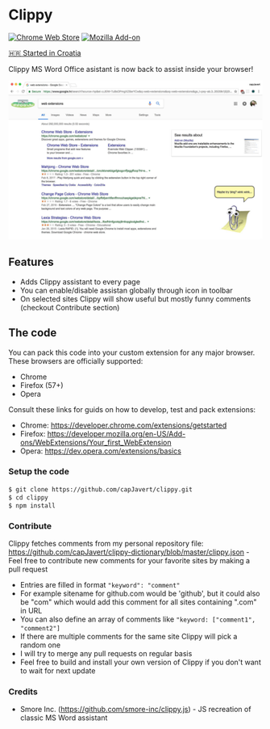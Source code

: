 # Clippy

[![Chrome Web Store](https://img.shields.io/chrome-web-store/v/oaknkllfdceggjpbonhiegoaifjdkfjd)](https://chrome.google.com/webstore/detail/clippy/oaknkllfdceggjpbonhiegoaifjdkfjd)
[![Mozilla Add-on](https://img.shields.io/amo/v/clippy-assistant)](https://addons.mozilla.org/en-US/firefox/addon/clippy-assistant/)

[🇭🇷 Started in Croatia](https://startedincroatia.com)

Clippy MS Word Office asistant is now back to assist inside your browser!

![alt text](https://github.com/capJavert/clippy/raw/master/assets/img/screenshots/clippy-google.jpg "Clippy in action!")

## Features
- Adds Clippy assistant to every page
- You can enable/disable assistan globally through icon in toolbar
- On selected sites Clippy will show useful but mostly funny comments (checkout Contribute section)

## The code
You can pack this code into your custom extension for any major browser. These browsers are officially supported:
- Chrome
- Firefox (57+)
- Opera

Consult these links for guids on how to develop, test and pack extensions:
- Chrome: https://developer.chrome.com/extensions/getstarted
- Firefox: https://developer.mozilla.org/en-US/Add-ons/WebExtensions/Your_first_WebExtension
- Opera: https://dev.opera.com/extensions/basics

### Setup the code
```
$ git clone https://github.com/capJavert/clippy.git
$ cd clippy
$ npm install
```

### Contribute
Clippy fetches comments from my personal repository file: https://github.com/capJavert/clippy-dictionary/blob/master/clippy.json - Feel free to contribute new comments for your favorite sites by making a pull request
- Entries are filled in format ```"keyword": "comment"```
- For example sitename for github.com would be 'github', but it could also be "com" which would add this comment for all sites containing ".com" in URL
- You can also define an array of comments like ```"keyword: ["comment1", "comment2"]```
- If there are multiple comments for the same site Clippy will pick a random one
- I will try to merge any pull requests on regular basis
- Feel free to build and install your own version of Clippy if you don't want to wait for next update

### Credits
- Smore Inc. (https://github.com/smore-inc/clippy.js) - JS recreation of classic MS Word assistant
